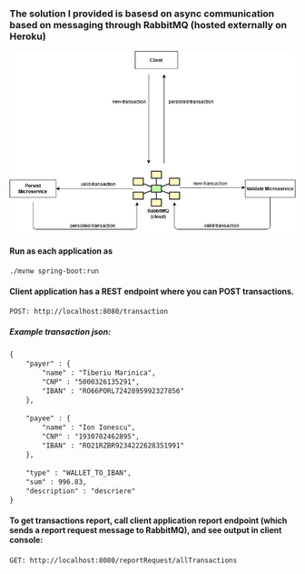 ### The solution I provided is basesd on async communication based on messaging through RabbitMQ (hosted externally on Heroku)

![system schema](schema.png)

#### Run as each application as
``` 
./mvnw spring-boot:run
```
#### Client application has a REST endpoint where you can POST transactions.
```
POST: http://localhost:8080/transaction
```

##### Example transaction json:
``` 
{
	"payer" : {
		"name" : "Tiberiu Marinica",
		"CNP" : "5000326135291",
		"IBAN" : "RO66PORL7242895992327856"
	},
	
	"payee" : {
		"name" : "Ion Ionescu",
		"CNP" : "1930702462895",
		"IBAN" : "RO21RZBR9234222628351991"
	},
	
	"type" : "WALLET_TO_IBAN",
	"sum" : 996.83,
	"description" : "descriere"
}
```

#### To get transactions report, call client application report endpoint (which sends a report request message to RabbitMQ), and see output in client console:
```
GET: http://localhost:8080/reportRequest/allTransactions
```
